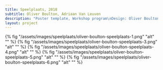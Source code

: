 ```yaml
---
title: Speelplaats, 2018
subtitle: Oliver Boulton, Adriaan Van Leuven
description: "Poster template, Workshop program\nDesign: Oliver Boulton, Adriaan van Leuven\nSpeelplaats Posters by:\n(1) Adriaan van Leuven\n(4) Yeliz Secerli, Moriz Oberberger\n(8) Austin Redman\n(10) Andrea Salerno, Sarah Cleeremans\nRisograph, 420 × 594mm"
layout: project
---
```

{% fig "/assets/images/speelplaats/oliver-boulton-speelplaats-1.png" "alt" "" %}
{% fig "/assets/images/speelplaats/oliver-boulton-speelplaats-3.png" "alt" "" %}
{% fig "/assets/images/speelplaats/oliver-boulton-speelplaats-4.png" "alt" "" %}
{% fig "/assets/images/speelplaats/oliver-boulton-speelplaats-5.png" "alt" "" %}
{% fig "/assets/images/speelplaats/oliver-boulton-speelplaats-6.png" "alt" "" %}
